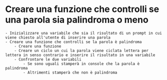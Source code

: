# Creare una funzione che controlli se una parola sia palindroma o meno
    - Inizializzare una variabile che sia il risultato di un prompt in cui viene chiesto all'utente di inserire una parola
    - Creare una funzione che controlli se la parola è palindroma
        - Creare una funzione
        - Creare un ciclo un cui la parola viene ciclata lettera per lettera in senso contrario e inserire il risultato in una variabile 
        - Confrontare le due variabili
            - Se sono uguali stamperà in console che la parola è palindroma
            - Altrimenti stamperà che non è palindroma